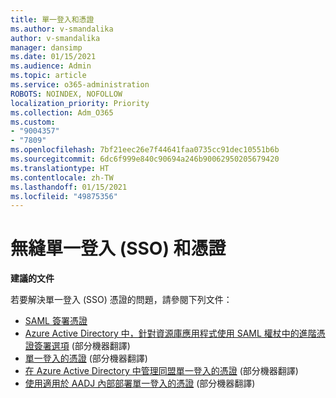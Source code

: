 ```yaml
---
title: 單一登入和憑證
ms.author: v-smandalika
author: v-smandalika
manager: dansimp
ms.date: 01/15/2021
ms.audience: Admin
ms.topic: article
ms.service: o365-administration
ROBOTS: NOINDEX, NOFOLLOW
localization_priority: Priority
ms.collection: Adm_O365
ms.custom:
- "9004357"
- "7809"
ms.openlocfilehash: 7bf21eec26e7f44641faa0735cc91dec10551b6b
ms.sourcegitcommit: 6dc6f999e840c90694a246b90062950205679420
ms.translationtype: HT
ms.contentlocale: zh-TW
ms.lasthandoff: 01/15/2021
ms.locfileid: "49875356"
---
```

# <a name="seamless-single-sign-on-sso-and-certificates"></a>無縫單一登入 (SSO) 和憑證

**建議的文件**

若要解決單一登入 (SSO) 憑證的問題，請參閱下列文件：

- [SAML 簽署憑證](https://docs.microsoft.com/azure/active-directory/manage-apps/configure-saml-single-sign-on#saml-signing-certificate)
- [Azure Active Directory 中，針對資源庫應用程式使用 SAML 權杖中的進階憑證簽署選項](https://docs.microsoft.com/azure/active-directory/manage-apps/certificate-signing-options) (部分機器翻譯)
- [單一登入的憑證](https://docs.microsoft.com/microsoft-365/enterprise/plan-for-third-party-ssl-certificates) (部分機器翻譯)
- [在 Azure Active Directory 中管理同盟單一登入的憑證](https://docs.microsoft.com/azure/active-directory/manage-apps/manage-certificates-for-federated-single-sign-on) (部分機器翻譯)
- [使用適用於 AADJ 內部部署單一登入的憑證](https://docs.microsoft.com/windows/security/identity-protection/hello-for-business/hello-hybrid-aadj-sso-cert) (部分機器翻譯)
